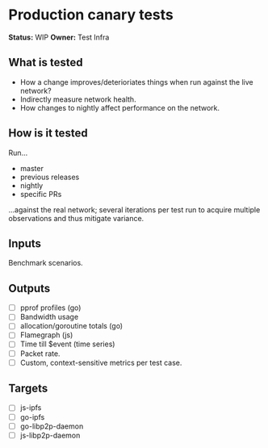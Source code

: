 # Production canary tests

**Status:** WIP
**Owner:** Test Infra

## What is tested

* How a change improves/deterioriates things when run against the live network?
* Indirectly measure network health.
* How changes to nightly affect performance on the network.

## How is it tested

Run...

* master
* previous releases
* nightly
* specific PRs

...against the real network; several iterations per test run to acquire multiple
observations and thus mitigate variance.

## Inputs

Benchmark scenarios.

## Outputs

* [ ] pprof profiles (go)
* [ ] Bandwidth usage
* [ ] allocation/goroutine totals (go)
* [ ] Flamegraph (js)
* [ ] Time till $event (time series)
* [ ] Packet rate.
* [ ] Custom, context-sensitive metrics per test case.

## Targets

* [ ] js-ipfs
* [ ] go-ipfs
* [ ] go-libp2p-daemon
* [ ] js-libp2p-daemon
